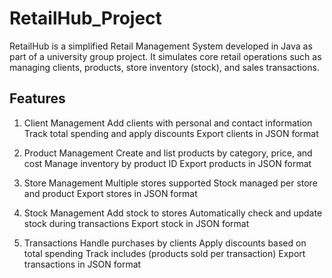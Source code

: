 # RetailHub_Project
RetailHub is a simplified Retail Management System developed in Java as part of a university group project. It simulates core retail operations such as managing clients, products, store inventory (stock), and sales transactions.

## Features
1. Client Management
Add clients with personal and contact information
Track total spending and apply discounts
Export clients in JSON format

2. Product Management
Create and list products by category, price, and cost
Manage inventory by product ID
Export products in JSON format

3. Store Management
Multiple stores supported
Stock managed per store and product
Export stores in JSON format

4. Stock Management
Add stock to stores
Automatically check and update stock during transactions
Export stock in JSON format

5. Transactions
Handle purchases by clients
Apply discounts based on total spending
Track includes (products sold per transaction)
Export transactions in JSON format

